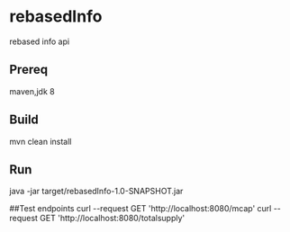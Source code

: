 # rebasedInfo
rebased info api
## Prereq
maven,jdk 8
## Build
mvn clean install
## Run
java -jar target/rebasedInfo-1.0-SNAPSHOT.jar

##Test endpoints
    curl --request GET 'http://localhost:8080/mcap'
    curl --request GET 'http://localhost:8080/totalsupply'
